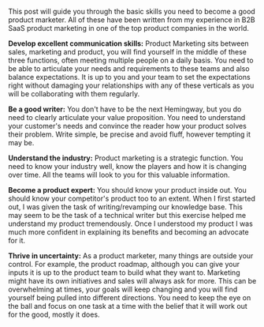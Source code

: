 This post will guide you through the basic skills you need to become a good product marketer. All of these have been written from my experience in B2B SaaS product marketing in one of the top product companies in the world. 

**Develop excellent communication skills:** Product Marketing sits between sales, marketing and product, you will find yourself in the middle of these three functions, often meeting multiple people on a daily basis. You need to be able to articulate your needs and requirements to these teams and also balance expectations. It is up to you and your team to set the expectations right without damaging your relationships with any of these verticals as you will be collaborating with them regularly. 

**Be a good writer:** You don't have to be the next Hemingway, but you do need to clearly articulate your value proposition. You need to understand your customer's needs and convince the reader how your product solves their problem. Write simple, be precise and avoid fluff, however tempting it may be.

**Understand the industry:** Product marketing is a strategic function. You need to know your industry well, know the players and how it is changing over time. All the teams will look to you for this valuable information. 

**Become a product expert:** You should know your product inside out. You should know your competitor's product too to an extent. When I first started out, I was given the task of writing/revamping our knowledge base. This may seem to be the task of a technical writer but this exercise helped me understand my product tremendously. Once I understood my product I was much more confident in explaining its benefits and becoming an advocate for it. 

**Thrive in uncertainty:** As a product marketer, many things are outside your control. For example, the product roadmap, although you can give your inputs it is up to the product team to build what they want to. Marketing might have its own initiatives and sales will always ask for more. This can be overwhelming at times, your goals will keep changing and you will find yourself being pulled into different directions. You need to keep the eye on the ball and focus on one task at a time with the belief that it will work out for the good, mostly it does.